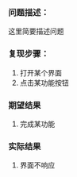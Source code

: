 ### 问题描述：

这里简要描述问题

### 复现步骤：

1.    打开某个界面
1.    点击某功能按钮

### 期望结果

1.    完成某功能

### 实际结果

1.    界面不响应
